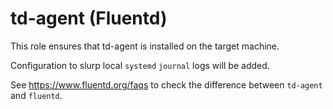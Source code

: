 # td-agent (Fluentd)

This role ensures that td-agent is installed on the target machine.

Configuration to slurp local `systemd` `journal` logs will be added.

See <https://www.fluentd.org/faqs> to check the difference between `td-agent`
and `fluentd`.
